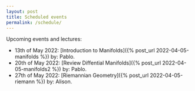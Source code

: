 ```yaml
---
layout: post
title: Scheduled events
permalink: /schedule/
---
```


Upcoming events and lectures: 

- 13th of May 2022: [Introduction to Manifolds]({% post_url 2022-04-05-manifolds %}) by: Pablo.
- 20th of May 2022: [Review Diffential Manifolds]({% post_url 2022-04-05-manifolds2 %}) by: Pablo.
- 27th of May 2022: [Riemannian Geometry]({% post_url 2022-04-05-riemann %}) by: Alison.

